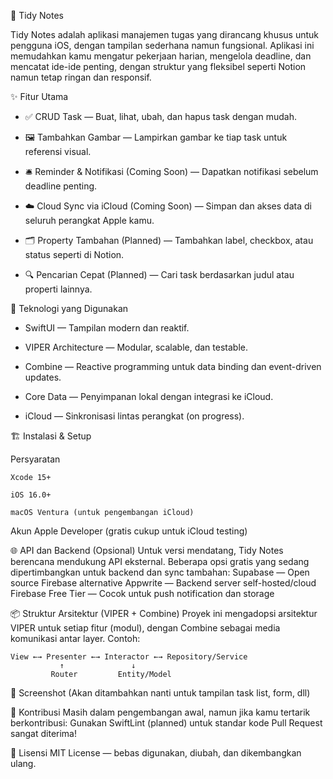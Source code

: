 📝 Tidy Notes

Tidy Notes adalah aplikasi manajemen tugas yang dirancang khusus untuk pengguna iOS, dengan tampilan sederhana namun fungsional. Aplikasi ini memudahkan kamu mengatur pekerjaan harian, mengelola deadline, dan mencatat ide-ide penting, dengan struktur yang fleksibel seperti Notion namun tetap ringan dan responsif.

✨ Fitur Utama

  - ✅ CRUD Task — Buat, lihat, ubah, dan hapus task dengan mudah.
  
  - 🖼️ Tambahkan Gambar — Lampirkan gambar ke tiap task untuk referensi visual.
  
  - 🛎️ Reminder & Notifikasi (Coming Soon) — Dapatkan notifikasi sebelum deadline penting.
  
  - ☁️ Cloud Sync via iCloud (Coming Soon) — Simpan dan akses data di seluruh perangkat Apple kamu.
  
  - 🗂️ Property Tambahan (Planned) — Tambahkan label, checkbox, atau status seperti di Notion.
  
  - 🔍 Pencarian Cepat (Planned) — Cari task berdasarkan judul atau properti lainnya.


📱 Teknologi yang Digunakan

  - SwiftUI — Tampilan modern dan reaktif.
  
  - VIPER Architecture — Modular, scalable, dan testable.
  
  - Combine — Reactive programming untuk data binding dan event-driven updates.
  
  - Core Data — Penyimpanan lokal dengan integrasi ke iCloud.
  
  - iCloud — Sinkronisasi lintas perangkat (on progress).

🏗️ Instalasi & Setup

  Persyaratan
  
    Xcode 15+
    
    iOS 16.0+
    
    macOS Ventura (untuk pengembangan iCloud)

  Akun Apple Developer (gratis cukup untuk iCloud testing)

🌐 API dan Backend (Opsional)
  Untuk versi mendatang, Tidy Notes berencana mendukung API eksternal. Beberapa opsi gratis yang sedang dipertimbangkan untuk backend dan sync tambahan:
    Supabase — Open source Firebase alternative
    Appwrite — Backend server self-hosted/cloud
    Firebase Free Tier — Cocok untuk push notification dan storage

📦 Struktur Arsitektur (VIPER + Combine)
  Proyek ini mengadopsi arsitektur VIPER untuk setiap fitur (modul), dengan Combine sebagai media komunikasi antar layer. Contoh:
    
    View ←→ Presenter ←→ Interactor ←→ Repository/Service
               ↑               ↓
             Router         Entity/Model

📸 Screenshot
(Akan ditambahkan nanti untuk tampilan task list, form, dll)


🤝 Kontribusi
  Masih dalam pengembangan awal, namun jika kamu tertarik berkontribusi:
  Gunakan SwiftLint (planned) untuk standar kode
  Pull Request sangat diterima!

📄 Lisensi
MIT License — bebas digunakan, diubah, dan dikembangkan ulang.

